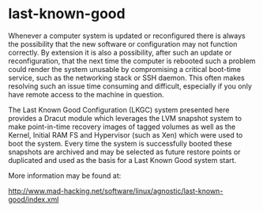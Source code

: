 last-known-good
===============

Whenever a computer system is updated or reconfigured there is always the possibility that the new software or configuration may not function correctly. By extension it is also a possibility, after such an update or reconfiguration, that the next time the computer is rebooted such a problem could render the system unusable by compromising a critical boot-time service, such as the networking stack or SSH daemon. This often makes resolving such an issue time consuming and difficult, especially if you only have remote access to the machine in question.

The Last Known Good Configuration (LKGC) system presented here provides a Dracut module which leverages the LVM snapshot system to make point-in-time recovery images of tagged volumes as well as the Kernel, Initial RAM FS and Hypervisor (such as Xen) which were used to boot the system. Every time the system is successfully booted these snapshots are archived and may be selected as future restore points or duplicated and used as the basis for a Last Known Good system start. 

More information may be found at:

http://www.mad-hacking.net/software/linux/agnostic/last-known-good/index.xml
